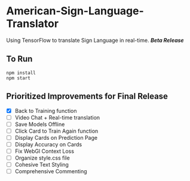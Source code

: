 # American-Sign-Language-Translator
Using TensorFlow to translate Sign Language in real-time. **_Beta Release_**

## To Run
```
npm install
npm start
```

## Prioritized Improvements for Final Release
- [x] Back to Training function
- [ ] Video Chat + Real-time translation
- [ ] Save Models Offline
- [ ] Click Card to Train Again function
- [ ] Display Cards on Prediction Page
- [ ] Display Accuracy on Cards
- [ ] Fix WebGl Context Loss
- [ ] Organize style.css file
- [ ] Cohesive Text Styling
- [ ] Comprehensive Commenting